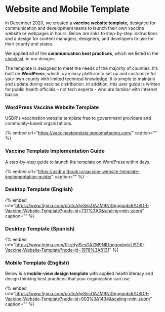 # Website and Mobile Template

In December 2020, we created a **vaccine website template,** designed for communication and development teams to launch their own vaccine website or webpages in hours. Below are links to step-by-step instructions and a design for content managers, designers, and developers to use for their county and states. 

We applied all of the **communication best practices**, which we listed in the [checklist](checklists.md), in our designs.

The template is designed to meet the needs of the majority of counties. It’s built on **WordPress**, which is an easy platform to set up and customize for your own county with limited technical knowledge. It is simple to maintain and update during vaccine distribution. In addition, this user guide is written for public health officials – not tech experts - who are familiar with Internet basics. 

### WordPress Vaccine Website Template

USDR's vaccination website template free to government providers and community-based organizations.

{% embed url="https://vaccinestemplate.wpcomstaging.com/" caption="" %}

### Vaccine Template Implementation Guide

A step-by-step guide to launch the template on WordPress within days.

{% embed url="https://usdr.gitbook.io/vaccine-website-template-implementation-guide/" caption="" %}

### Desktop Template \(English\)

{% embed url="https://www.figma.com/proto/dyiSesOAZM9NIDqogoqbdr/USDR-Vaccine-Website-Template?node-id=737%3A0&scaling=min-zoom" caption="" %}

### Desktop Template \(Spanish\)

{% embed url="https://www.figma.com/file/dyiSesOAZM9NIDqogoqbdr/USDR-Vaccine-Website-Template?node-id=1978%3A5131" %}

### Mobile Template \(English\)

Below is a **mobile-view design template** with applied health literacy and design thinking best practices that your organization can use.

{% embed url="https://www.figma.com/proto/dyiSesOAZM9NIDqogoqbdr/USDR-Vaccine-Website-Template?node-id=903%3A1434&scaling=min-zoom" caption="" %}

